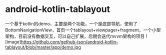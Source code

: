 # android-kotlin-tablayout
一个基于kotlin的demo，主要是两个功能，一个是底部导航，使用了BottomNavigationView，首页一个tablayout+viewpager+fragment，一个小型架构，目前没有数据交互，可以自己扩展，后期会迭代mvvm架构的项目
![image]https://github.com/gethub-json/android-kotlin-tablayout/blob/master/app/demo.jpg